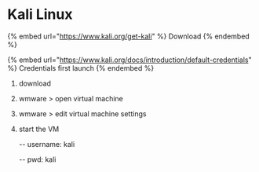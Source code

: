 # Kali Linux

{% embed url="https://www.kali.org/get-kali" %}
Download
{% endembed %}

{% embed url="https://www.kali.org/docs/introduction/default-credentials" %}
Credentials first launch
{% endembed %}

1. download
2. wmware > open virtual machine
3. wmware > edit virtual machine settings
4.  start the VM

    \-- username: kali

    \-- pwd: kali
